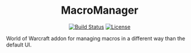 <div align="center">

# MacroManager

[![Build Status](https://github.com/bglaub/MacroManager/workflows/CI/badge.svg)](https://github.com/bglaub/MacroManager/actions?workflow=CI)
[![License](https://img.shields.io/badge/License-BSD_3--Clause-blue.svg)](https://opensource.org/licenses/BSD-3-Clause)

</div>

World of Warcraft addon for managing macros in a different way than the default UI.
